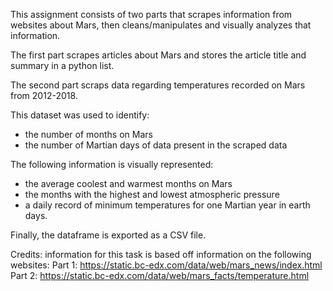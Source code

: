 This assignment consists of two parts that scrapes information from websites about Mars, then cleans/manipulates and visually analyzes that information.

The first part scrapes articles about Mars and stores the article title and summary in a python list.

The second part scraps data regarding temperatures recorded on Mars from 2012-2018.  

This dataset was used to identify:
- the number of months on Mars
- the number of Martian days of data present in the scraped data

The following information is visually represented:
- the average coolest and warmest months on Mars
- the months with the highest and lowest atmospheric pressure
- a daily record of minimum temperatures for one Martian year in earth days.

Finally, the dataframe is exported as a CSV file.

Credits:  information for this task is based off information on the following websites:
Part 1: https://static.bc-edx.com/data/web/mars_news/index.html 
Part 2: https://static.bc-edx.com/data/web/mars_facts/temperature.html